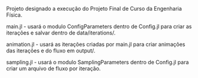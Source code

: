 Projeto designado a execução do Projeto Final de Curso da Engenharia Física.

main.jl - usará o modulo ConfigParameters dentro de Config.jl para criar as iterações e salvar dentro de data/iterations/.

animation.jl - usará as iterações criadas por main.jl para criar animações das iterações e do fluxo em output/.

sampling.jl - usará o modulo SamplingParameters dentro de Config.jl para criar um arquivo de fluxo por iteração.